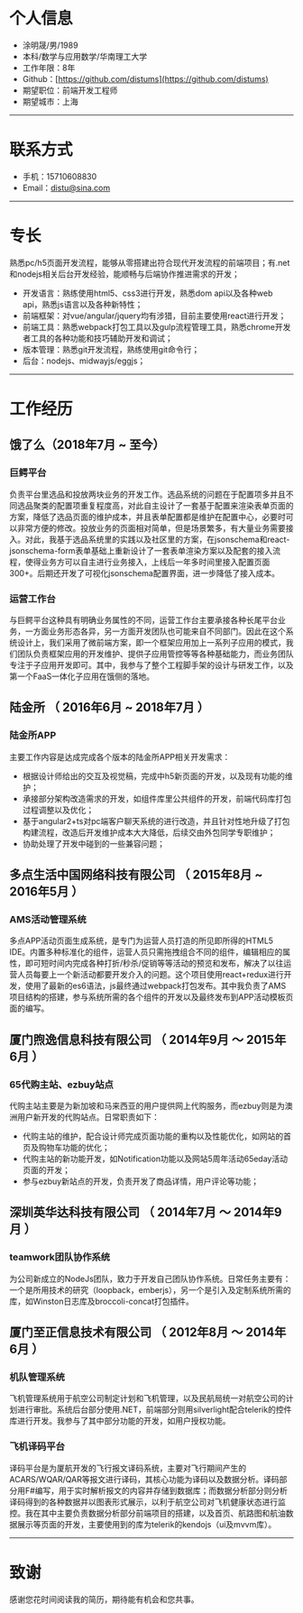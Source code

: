 # 个人信息

- 涂明晟/男/1989
- 本科/数学与应用数学/华南理工大学
- 工作年限：8年
- Github：[https://github.com/distums](https://github.com/distums)
- 期望职位：前端开发工程师
- 期望城市：上海

---

# 联系方式

- 手机：15710608830
- Email：[distu@sina.com](mailto:distu@sina.com)

---

# 专长
熟悉pc/h5页面开发流程，能够从零搭建出符合现代开发流程的前端项目；有.net和nodejs相关后台开发经验，能顺畅与后端协作推进需求的开发；

- 开发语言：熟练使用html5、css3进行开发，熟悉dom api以及各种web api，熟悉js语言以及各种新特性；
- 前端框架：对vue/angular/jquery均有涉猎，目前主要使用react进行开发；
- 前端工具：熟悉webpack打包工具以及gulp流程管理工具，熟悉chrome开发者工具的各种功能和技巧辅助开发和调试；
- 版本管理：熟悉git开发流程，熟练使用git命令行；
- 后台：nodejs、midwayjs/eggjs；

---

# 工作经历

## 饿了么（2018年7月 ~ 至今）

### 巨鳄平台

负责平台里选品和投放两块业务的开发工作。选品系统的问题在于配置项多并且不同选品聚类的配置项重复程度高，对此自主设计了一套基于配置来渲染表单页面的方案，降低了选品页面的维护成本，并且表单配置都是维护在配置中心，必要时可以非常方便的修改。投放业务的页面相对简单，但是场景繁多，有大量业务需要接入。对此，我基于选品系统里的实践以及社区里的方案，在jsonschema和react-jsonschema-form表单基础上重新设计了一套表单渲染方案以及配套的接入流程，使得业务方可以自主进行业务接入，上线后一年多时间里接入配置页面300+。后期还开发了可视化jsonschema配置界面，进一步降低了接入成本。

### 运营工作台

与巨鳄平台这种具有明确业务属性的不同，运营工作台主要承接各种长尾平台业务，一方面业务形态各异，另一方面开发团队也可能来自不同部门。因此在这个系统设计上，我们采用了微前端方案，即一个框架应用加上一系列子应用的模式，我们团队负责框架应用的开发维护、提供子应用管控等等各种基础能力，而业务团队专注于子应用开发即可。其中，我参与了整个工程脚手架的设计与研发工作，以及第一个FaaS一体化子应用在饿侧的落地。

## 陆金所 （ 2016年6月 ~ 2018年7月 ）

### 陆金所APP

主要工作内容是达成完成各个版本的陆金所APP相关开发需求：

- 根据设计师给出的交互及视觉稿，完成中h5新页面的开发，以及现有功能的维护；
- 承接部分架构改造需求的开发，如组件库里公共组件的开发，前端代码库打包过程调整以及优化；
- 基于angular2+ts对pc端客户聊天系统的进行改造，并且针对性地升级了打包构建流程，改造后开发维护成本大大降低，后续交由外包同学专职维护；
- 协助处理了开发中碰到的一些兼容问题；

## 多点生活中国网络科技有限公司 （ 2015年8月 ~ 2016年5月 ）

### AMS活动管理系统

多点APP活动页面生成系统，是专门为运营人员打造的所见即所得的HTML5 IDE。内置多种标准化的组件，运营人员只需拖拽组合不同的组件，编辑相应的属性，即可短时间内完成各种打折/秒杀/促销等等活动的预览和发布，解决了以往运营人员每要上一个新活动都要开发介入的问题。这个项目使用react+redux进行开发，使用了最新的es6语法，js最终通过webpack打包发布。其中我负责了AMS项目结构的搭建，参与系统所需的各个组件的开发以及最终发布到APP活动模板页面的编写。

## 厦门煦逸信息科技有限公司 （ 2014年9月 ～ 2015年6月 ）

### 65代购主站、ezbuy站点

代购主站主要是为新加坡和马来西亚的用户提供网上代购服务，而ezbuy则是为澳洲用户新开发的代购站点。日常职责如下：

- 代购主站的维护，配合设计师完成页面功能的重构以及性能优化，如网站的首页及购物车功能的优化；
- 代购主站的新功能开发，如Notification功能以及网站5周年活动65eday活动页面的开发；
- 参与ezbuy新站点的开发，负责开发了商品详情，用户评论等功能；

## 深圳英华达科技有限公司 （ 2014年7月 ～ 2014年9月 ）

### teamwork团队协作系统

为公司新成立的NodeJs团队，致力于开发自己团队协作系统。日常任务主要有：一个是所用技术的研究（loopback，emberjs），另一个是引入及定制系统所需的库，如Winston日志库及broccoli-concat打包插件。

## 厦门至正信息技术有限公司 （ 2012年8月 ～ 2014年6月 ）

### 机队管理系统

飞机管理系统用于航空公司制定计划和飞机管理，以及民航局统一对航空公司的计划进行审批。系统后台部分使用.NET，前端部分则用silverlight配合telerik的控件库进行开发。我参与了其中部分功能的开发，如用户授权功能。

### 飞机译码平台

译码平台是为厦航开发的飞行报文译码系统，主要对飞行期间产生的ACARS/WQAR/QAR等报文进行译码，其核心功能为译码以及数据分析。译码部分用F#编写，用于实时解析报文的内容并存储到数据库；而数据分析部分则分析译码得到的各种数据并以图表形式展示，以利于航空公司对飞机健康状态进行监控。我在其中主要负责数据分析部分前端项目的搭建，以及首页、航路图和航油数据展示等页面的开发，主要使用到的库为telerik的kendojs（ui及mvvm库）。

---

# 致谢

感谢您花时间阅读我的简历，期待能有机会和您共事。
